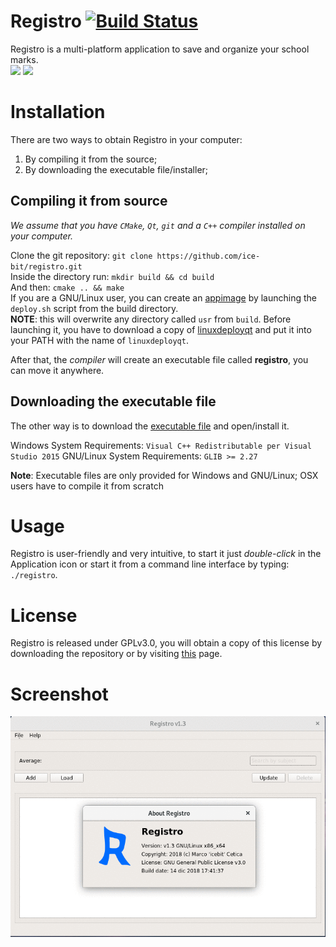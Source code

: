 # Registro [![Build Status](https://travis-ci.org/ice-bit/registro.svg?branch=master)](https://travis-ci.org/ice-bit/registro)
Registro is a multi-platform application to save and organize your school marks.  
<img src="https://img.shields.io/badge/os-linux-yellow.svg">
<img src="https://img.shields.io/badge/os-windows-blue.svg">

# Installation
There are two ways to obtain Registro in your computer:
1. By compiling it from the source;
2. By downloading the executable file/installer;

## Compiling it from source
_We assume that you have `CMake`, `Qt`, `git` and a `C++` compiler installed on your computer._

Clone the git repository: `git clone https://github.com/ice-bit/registro.git`  
Inside the directory run: `mkdir build && cd build`  
And then: `cmake .. && make`  
If you are a GNU/Linux user, you can create an [appimage](https://appimage.org/) by launching the `deploy.sh` script from the build directory.  
**NOTE**: this will overwrite any directory called `usr` from `build`. Before launching it, you have to download a copy of [linuxdeployqt](https://github.com/probonopd/linuxdeployqt) and put it into your PATH with the name of `linuxdeployqt`.

After that, the _compiler_ will create an executable file called **registro**, you can move it anywhere.

## Downloading the executable file
The other way is to download the [executable file](https://github.com/ice-bit/registro/releases) and open/install it.

 Windows System Requirements: `Visual C++ Redistributable per Visual Studio 2015`
 GNU/Linux System Requirements: `GLIB >= 2.27`

**Note**: Executable files are only provided for Windows and GNU/Linux; OSX users have to compile it from scratch

# Usage
Registro is user-friendly and very intuitive, to start it just _double-click_ in the Application icon or start it from a command line interface by typing: `./registro`.

# License
Registro is released under GPLv3.0, you will obtain a copy of this license by downloading the repository or by visiting [this](https://opensource.org/licenses/GPL-3.0) page.

# Screenshot
![GIF](resources/registro.gif)
